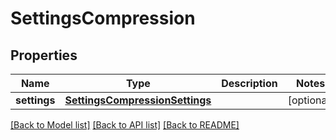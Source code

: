 # SettingsCompression

## Properties
Name | Type | Description | Notes
------------ | ------------- | ------------- | -------------
**settings** | [**SettingsCompressionSettings**](SettingsCompressionSettings.md) |  | [optional] 

[[Back to Model list]](../README.md#documentation-for-models) [[Back to API list]](../README.md#documentation-for-api-endpoints) [[Back to README]](../README.md)


